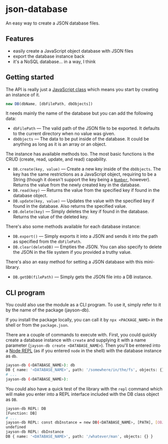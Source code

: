 # json-database
An easy way to create a JSON database files.

## Features
- easily create a JavaScript object database with JSON files
- export the database instance back
- it's a NoSQL database... in a way, I think

## Getting started
The API is really just a [JavaScript class]() which means you start by creating an instance of it.

```js
new DB(dbName, [dbFilePath, dbObjects])
```

It needs mainly the name of the database but you can add the following data:
- `dbFilePath` &mdash; The valid path of the JSON file to be exported. It defaults to the current directory when no value was given.
- `dbObjects` &mdash; The data to be put inside of the database. It could be anything as long as it is an array or an object.

The instance has available methods too. The most basic functions is the CRUD (create, read, update, and read) capability.
- `DB.create(key, value)` &mdash; Create a new key inside of the `dbObjects`. The key has the same restrictions as a JavaScript object, requiring to be a String (though it doesn't support the key being a [`Number`](https://developer.mozilla.org/en-US/docs/Glossary/Number), however). Returns the value from the newly created key in the database. 
- `DB.read(key)` &mdash; Returns the value from the specified key if found in the database object.
- `DB.update(key, value)` &mdash; Updates the value with the specified key if found in the database. Also returns the specified value.
- `DB.delete(key)` &mdash; Simply deletes the key if found in the database. Returns the value of the deleted key.

There's also some methods available for each database instance:
- `DB.export()` &mdash; Simply exports it into a JSON and sends it into the path as specified from the `dbFilePath`.
- `DB.clear(deleteDB)` &mdash; Empties the JSON. You can also specify to delete the JSON in the file system if you provided a truthy value. 

There's also an easy method for setting a JSON database with this mini-library.
- `DB.getDB(filePath)` &mdash; Simply gets the JSON file into a DB instance.

## CLI program
You could also use the module as a CLI program. To use it, simply refer to it by the name of the package (jayson-db).

If you install the package locally, you can call it by `npx <PACKAGE_NAME>` in the shell or from the `package.json`.

There are a couple of commands to execute with. First, you could quickly create a database instance with `create` and supplying it with a name parameter (`jayson-db create <DATABASE_NAME>`). Then you'll be entered into a [Node REPL](https://nodejs.org/api/repl.html) (as if you entered `node` in the shell) with the database instance as `db`.

```sh
jayson-db (<DATABASE_NAME>): db
DB { name: '<DATABASE_NAME>', path: '/somewhere/in/the/fs', objects: {} }
# ...
jayson-db (<DATABASE_NAME>):
```

You could also have a quick test of the library with the `repl` command which will make you enter into a REPL interface included with the DB class object as `DB`.

```sh
jayson-db REPL: DB
[Function: DB]
# ...
jayson-db REPL: const dbInstance = new DB(<DATABASE_NAME>, [PATH], [OBJECTS])
undefined
jayson-db REPL: dbInstance
DB { name: '<DATABASE_NAME>', path: '/whatever/man', objects: {} }
```
